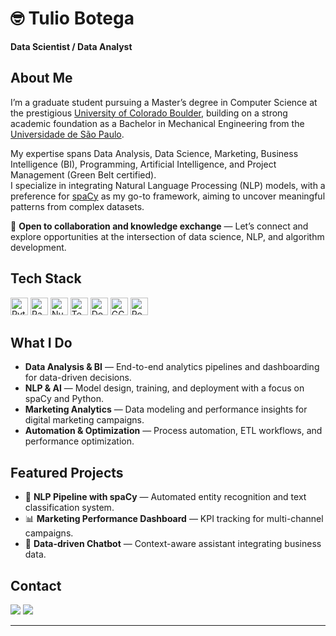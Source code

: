 <h1 align="left">🤓 Tulio Botega</h1>
<p>
  <b>Data Scientist / Data Analyst</b>
</p>

## About Me
I’m a graduate student pursuing a Master’s degree in Computer Science at the prestigious 
<a href="https://www.colorado.edu/" target="_blank">University of Colorado Boulder</a>, 
building on a strong academic foundation as a Bachelor in Mechanical Engineering from the 
<a href="https://www5.usp.br/" target="_blank">Universidade de São Paulo</a>.

My expertise spans Data Analysis, Data Science, Marketing, Business Intelligence (BI), 
Programming, Artificial Intelligence, and Project Management (Green Belt certified).  
I specialize in integrating Natural Language Processing (NLP) models, with a preference for 
<a href="https://spacy.io/" target="_blank">spaCy</a> as my go-to framework, aiming to uncover 
meaningful patterns from complex datasets.

🔗 **Open to collaboration and knowledge exchange** — Let’s connect and explore opportunities 
at the intersection of data science, NLP, and algorithm development.

## Tech Stack
<div>
  <img src="https://cdn.jsdelivr.net/gh/devicons/devicon/icons/python/python-original.svg" height="28" alt="Python" />
  <img src="https://cdn.jsdelivr.net/gh/devicons/devicon/icons/pandas/pandas-original.svg" height="28" alt="Pandas" />
  <img src="https://cdn.jsdelivr.net/gh/devicons/devicon/icons/numpy/numpy-original.svg" height="28" alt="NumPy" />
  <img src="https://cdn.jsdelivr.net/gh/devicons/devicon/icons/tensorflow/tensorflow-original.svg" height="28" alt="TensorFlow" />
  <img src="https://cdn.jsdelivr.net/gh/devicons/devicon/icons/docker/docker-original.svg" height="28" alt="Docker" />
  <img src="https://cdn.jsdelivr.net/gh/devicons/devicon/icons/googlecloud/googlecloud-original.svg" height="28" alt="GCP" />
  <img src="https://cdn.jsdelivr.net/gh/devicons/devicon/icons/postgresql/postgresql-original.svg" height="28" alt="PostgreSQL" />
</div>

## What I Do
- **Data Analysis & BI** — End-to-end analytics pipelines and dashboarding for data-driven decisions.
- **NLP & AI** — Model design, training, and deployment with a focus on spaCy and Python.
- **Marketing Analytics** — Data modeling and performance insights for digital marketing campaigns.
- **Automation & Optimization** — Process automation, ETL workflows, and performance optimization.

## Featured Projects
- 🚀 **NLP Pipeline with spaCy** — Automated entity recognition and text classification system.
- 📊 **Marketing Performance Dashboard** — KPI tracking for multi-channel campaigns.
- 🤖 **Data-driven Chatbot** — Context-aware assistant integrating business data.

## Contact
<p>
  <a href="mailto:tuliombotega@gmail.com"><img src="https://img.shields.io/badge/Email-Contact-informational" /></a>
  <a href="https://www.linkedin.com/in/tuliobotega/"><img src="https://img.shields.io/badge/LinkedIn-Profile-blue" /></a>
</p>

---

